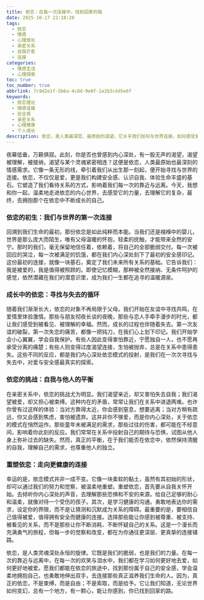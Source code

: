 ```yaml
---
title: 依恋：在每一次连接中，找到回家的路
date: 2025-10-17 22:18:28
tags:
  - 依恋
  - 情感
  - 心理成长
  - 亲密关系
  - 自我疗愈
  - 连接
categories:
  - 情感生活
  - 心理探索
toc: true
toc_number: true
abbrlink: 7c9d2e1f-5b6a-4c8d-9e0f-1a2b3c4d5e6f
keywords:
  - 依恋理论
  - 情感连接
  - 安全感
  - 亲密关系
  - 心理健康
  - 个人成长
description: 依恋，是人类最深层、最原始的渴望。它关乎我们如何与世界连接，如何感受爱与被爱。这篇文章将带你走进依恋的内心世界，探索它如何塑造我们，又如何能被我们温柔地重塑，最终在每一次连接中，找到那份属于自己的归属与安宁。
---
```


夜幕低垂，万籁俱寂。此刻，你是否也曾感到内心深处，有一股无声的渴望，渴望被理解，被接纳，渴望与某个灵魂紧密相连？这便是依恋，人类最原始也最深刻的情感需求。它像一条无形的线，牵引着我们从出生那一刻起，便开始寻找与世界的连接。依恋，不仅仅是爱，更是我们构建安全感、认识自我、体验生命丰盛的基石。它塑造了我们看待关系的方式，影响着我们每一次的靠近与远离。今天，我想和你一起，温柔地走进依恋的内心世界，去感受它的力量，去理解它的复杂，最终，去拥抱那个在依恋中不断成长的自己。

### 依恋的初生：我们与世界的第一次连接

回溯到我们生命的最初，那份依恋是如此纯粹而本能。当我们还是襁褓中的婴儿，世界是那么庞大而陌生，唯有父母温暖的怀抱，轻柔的抚触，才能带来全然的安宁。那时的我们，毫无保留地信任着，依赖着，将自己的全部脆弱交付。每一次被回应的哭泣，每一次被满足的饥饿，都在我们内心深处刻下了最初的安全感印记。这份最初的连接，就像一块基石，奠定了我们未来所有关系的基础。它告诉我们：我是被爱的，我是值得被照顾的。即使记忆模糊，那种被全然接纳、无条件呵护的感觉，依然潜藏在我们的潜意识里，成为我们一生都在追寻的温暖源泉。

### 成长中的依恋：寻找与失去的循环

随着我们渐渐长大，依恋的对象不再局限于父母。我们开始在友谊中寻找共鸣，在爱情里体验激情。那些与朋友彻夜长谈的夜晚，那些与恋人手牵手漫步的时光，都让我们感受到被看见、被理解的幸福。然而，成长的过程也伴随着失去。第一次友谊的破裂，第一次失恋的痛苦，都像一把钝刀，在我们心上划下印记。我们开始学会小心翼翼，学会自我保护。有些人因此变得害怕靠近，宁愿独自一人，也不愿再承受分离的痛楚；有些人则变得过度渴望连接，生怕被抛弃，总是在关系中患得患失。这些不同的反应，都是我们内心深处依恋模式的投射，是我们在一次次寻找与失去中，对爱与安全感最真实的探索。

### 依恋的挑战：自我与他人的平衡

在亲密关系中，依恋的挑战尤为明显。我们渴望亲近，却又害怕失去自我；我们渴望被爱，却又担心被束缚。这种内在的矛盾，常常让我们在关系中进退两难。也许你曾有过这样的体验：当对方靠得太近，你会感到窒息，想要逃离；当对方稍有疏远，你又会感到焦虑，害怕被遗弃。这并非你不够爱，而是你内心深处，关于依恋的模式在悄然运作。那些童年未被满足的需求，那些过往的伤害，都可能在不经意间，影响着你此刻的反应。我们常常在关系中投射自己的期待与恐惧，试图从他人身上弥补过去的缺失。然而，真正的平衡，在于我们能否在依恋中，依然保持清醒的自我，理解自己的需求，也尊重他人的独立。

### 重塑依恋：走向更健康的连接

幸运的是，依恋模式并非一成不变。它像一块柔软的黏土，虽然有其初始的形状，却可以通过我们的努力和觉察，被温柔地重塑。重塑依恋，首先要从自我关怀开始。去倾听你内心深处的声音，去理解那些恐惧和不安的来源。给自己足够的耐心和温柔，就像对待一个受伤的孩子。其次，是学习健康的沟通。勇敢地表达你的需求，设定你的界限，而不是让猜测和沉默成为关系的障碍。最重要的是，要相信自己值得被爱，值得拥有安全而健康的连接。选择那些能让你感到被尊重、被支持、被看见的关系，而不是那些让你不断消耗、不断怀疑自己的关系。这是一个漫长而充满勇气的旅程，但每一步的觉察和改变，都在为你通往更深层、更真挚的连接铺路。

依恋，是人类灵魂深处永恒的旋律。它既是我们的脆弱，也是我们的力量。在每一次的靠近与远离中，在每一次的欢笑与泪水中，我们都在学习如何更好地去爱，如何更好地被爱。愿我们都能在依恋的旅途中，找到那份属于自己的安全感，学会温柔地拥抱自己，也勇敢地伸出双手，去连接那些真正滋养我们生命的人。因为，真正的依恋，不是束缚，而是自由；不是索取，而是给予。它让我们知道，无论世界如何变幻，总有一个地方，有一颗心，能让你感到，你已找到回家的路。